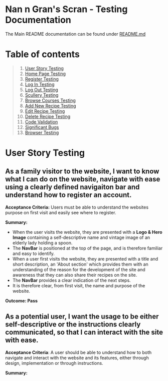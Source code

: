 # Nan n Gran's Scran - Testing Documentation

The Main README documentation can be found under [README.md](README.md)

# Table of contents

> 1.  [User Story Testing](#user-story-testing)
> 2.  [Home Page Testing](#home-page-testing)
> 3.  [Register Testing](#register-testing)
> 4.  [Log In Testing](#log-in-testing)
> 5.  [Log Out Testing](#log-out-testing)
> 6.  [Scullery Testing](#scullery-testing)
> 7.  [Browse Courses Testing](#browse-courses-testing)
> 8.  [Add New Recipe Testing](#add-new-recipe-testing)
> 9.  [Edit Recipe Testing](#edit-recipe-testing)
> 10.  [Delete Recipe Testing](#delete-recipe-testing)
> 11.  [Code Validation](#code-validation)
> 12.  [Significant Bugs](#significant-bugs)
> 13.  [Browser Testing](#browser-testing)

# User Story Testing

## As a family visitor to the website, I want to know what I can do on the website, navigate with ease using a clearly defined navigaiton bar and understand how to register an account.

**Acceptance Criteria:** Users must be able to understand the websites purpose on first visit and easily see where to register.

**Summary:**

- When the user visits the website, they are presented with a **Logo & Hero Image** containing a self-descriptive name and vintage image of an elderly lady holding a spoon.
- The **NavBar** is positioned at the top of the page, and is therefore familiar and easy to identify.
- When a user first visits the website, they are presented with a title and short description, an 'About section' which provides them with an understanding of the reason for the development of the site and awareness that they can also share their recipes on the site.
- The **NavBar** provides a clear indication of the next steps. 
- It is therefore clear, from first visit, the name and purpose of the website.

**Outcome: Pass**

## As a potential user, I want the usage to be either self-descriptive or the instructions clearly communicated, so that I can interact with the site with ease.

**Acceptance Criteria**: A user should be able to understand how to both navigate and interact with the website and its features, either through design, implementation or through instructions.

**Summary:**
